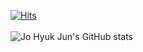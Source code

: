 [![Hits](https://hits.seeyoufarm.com/api/count/incr/badge.svg?url=https%3A%2F%2Fgithub.com%2FJoHyukJun%2Fhit-counter&count_bg=%2379C83D&title_bg=%23555555&icon=&icon_color=%23E7E7E7&title=hits&edge_flat=false)](https://unluckystrike.com)
<br>
<br>
![Jo Hyuk Jun's GitHub stats](https://github-readme-stats.vercel.app/api?username=JoHyukJun&show_icons=true&count_private=true&theme=shades-of-purple&hide=issues,contribs)
